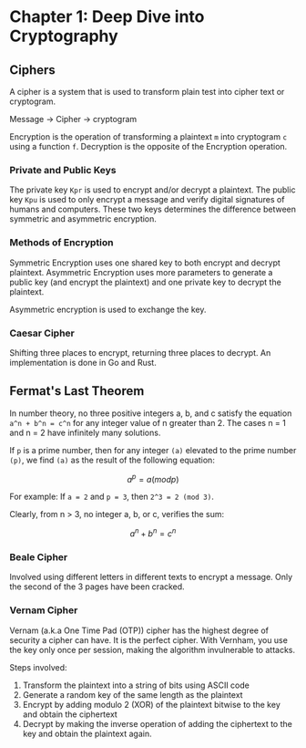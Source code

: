 # Chapter 1: Deep Dive into Cryptography

## Ciphers
A cipher is a system that is used to transform plain test into cipher text or cryptogram.

Message -> Cipher -> cryptogram

Encryption is the operation of transforming a plaintext `m` into cryptogram `c` using a function `f`.
Decryption is the opposite of the Encryption operation.

### Private and Public Keys
The private key `Kpr` is used to encrypt and/or decrypt a plaintext.
The public key `Kpu` is used to only encrypt a message and verify digital signatures of humans
and computers. These two keys determines the difference between symmetric and asymmetric
encryption.

### Methods of Encryption
Symmetric Encryption uses one shared key to both encrypt and decrypt plaintext.
Asymmetric Encryption uses more parameters to generate a public key (and encrypt the
plaintext) and one private key to decrypt the plaintext.

Asymmetric encryption is used to exchange the key.

### Caesar Cipher
Shifting three places to encrypt, returning three places to decrypt. An implementation
is done in Go and Rust.

## Fermat's Last Theorem
In number theory, no three positive integers a, b, and c satisfy the equation `a^n + b^n = c^n`
for any integer value of n greater than 2. The cases n = 1 and n = 2 have infinitely many solutions.

If `p` is a prime number, then for any integer `(a)` elevated to the prime
number `(p)`, we find `(a)` as the result of the following equation:
```math
a^p = a (mod p)
```
For example:
If `a = 2` and `p = 3`, then `2^3 = 2 (mod 3)`.

Clearly, from n > 3, no integer a, b, or c, verifies the sum:
```math
a^n + b^n = c^n
```

### Beale Cipher
Involved using different letters in different texts to encrypt a message. Only
the second of the 3 pages have been cracked.

### Vernam Cipher
Vernam (a.k.a One Time Pad (OTP)) cipher has the highest degree of security a cipher can have. It is the 
perfect cipher. With Vernham, you use the key only once per session, making the 
algorithm invulnerable to attacks.

Steps involved:
1. Transform the plaintext into a string of bits using ASCII code
2. Generate a random key of the same length as the plaintext
3. Encrypt by adding modulo 2 (XOR) of the plaintext bitwise to the key and obtain the ciphertext
4. Decrypt by making the inverse operation of adding the ciphertext to the key and obtain the plaintext again.

